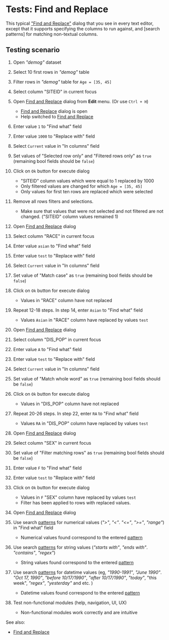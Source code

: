 <!-- TITLE: Tests: Find and Replace -->
<!-- SUBTITLE: -->

# Tests: Find and Replace

This typical ["Find and Replace"](find-and-replace-test.md) dialog that you see in every text editor, except that
it supports specifying the columns to run against, and \[search patterns\] for matching non-textual columns.

## Testing scenario

1. Open *"demog"* dataset

1. Select 10 first rows in *"demog"* table

1. Filter rows in *"demog"* table for ```Age = [35, 45]```

1. Select column "SITEID" in current focus

1. Open [Find and Replace](find-and-replace-test.md) dialog from **Edit** menu. (Or use ```Ctrl + H```)
   * [Find and Replace](find-and-replace-test.md) dialog is open
   * Help switched to [Find and Replace](find-and-replace-test.md)

1. Enter value ```1``` to "Find what" field

1. Enter value ```1000``` to "Replace with" field

1. Select ```Current``` value in "In columns" field

1. Set values of "Selected row only" and "Filtered rows only" as ```true``` (remaining bool fields should be ```false```)

1. Click on ```Ok``` button for execute dialog
   * "SITEID" column values which were equal to 1 replaced by 1000
   * Only filtered values ​​are changed for which ```Age = [35, 45]```
   * Only values ​​for first ten rows are replaced which were selected
   
1. Remove all rows filters and  selections. 
   * Make sure that values ​​that were not selected and not filtered are not changed. ("SITEID" column values remained 1)   

1. Open [Find and Replace](find-and-replace-test.md) dialog 
   
1. Select column "RACE" in current focus  

1. Enter value ```asian``` to "Find what" field

1. Enter value ```test``` to "Replace with" field

1. Select ```Current``` value in "In columns" field

1. Set value of "Match case" as ```true``` (remaining bool fields should be ```false```)

1. Click on ```Ok``` button for execute dialog
   * Values ​​in "RACE" column have not replaced

1. Repeat 12-18 steps. In step 14, enter ```Asian``` to "Find what" field 
    * Values ```Asian``` ​​in "RACE" column have replaced by values ```test```

1. Open [Find and Replace](find-and-replace-test.md) dialog 

1. Select column "DIS_POP" in current focus  

1. Enter value ```A``` to "Find what" field

1. Enter value ```test``` to "Replace with" field

1. Select ```Current``` value in "In columns" field

1. Set value of "Match whole word" as ```true``` (remaining bool fields should be ```false```)

1. Click on ```Ok``` button for execute dialog
   * Values ​​in "DIS_POP" column have not replaced

1. Repeat 20-26 steps. In step 22, enter ```RA``` to "Find what" field 
    * Values ```RA``` ​​in "DIS_POP" column have replaced by values ```test```

1. Open [Find and Replace](find-and-replace-test.md) dialog 

1. Select column "SEX" in current focus

1. Set value of "Filter matching rows" as ```true``` (remaining bool fields should be ```false```)   

1. Enter value ```F``` to "Find what" field

1. Enter value ```test``` to "Replace with" field

1. Click on ```Ok``` button for execute dialog
   * Values ​​in ```F```  "SEX" column have replaced by values ```test```
   * Filter has been applied to rows with replaced values.

1. Open [Find and Replace](find-and-replace-test.md) dialog 
   
1. Use search [patterns](../explore/data-search-patterns.md)  for numerical values (*">"*, *"<"*. *"<="*, *">="*, *"range"*) in "Find what" field
   * Numerical values ​​found correspond to the entered [pattern](../explore/data-search-patterns.md)
   
1. Use search [patterns](../explore/data-search-patterns.md)  for string values (*"starts with"*, *"ends with"*. *"contains"*, *"regex"*)
   * String values ​​found correspond to the entered [pattern](../explore/data-search-patterns.md)
   
1. Use search [patterns](../explore/data-search-patterns.md)  for datetime values (eg, *"1990-1991"*, *"June 1990"*. *"Oct 17, 1990"*, *"before 10/17/1990"*, *"after 10/17/1990"*, *"today"*, "this week", *"regex"*, *"yesterday"* and etc. )
    * Datetime values ​​found correspond to the entered [pattern](../explore/data-search-patterns.md)

1. Test non-functional modules (help, navigation, UI, UX)
   * Non-functional modules work correctly and are intuitive


See also:
 * [Find and Replace](find-and-replace.md)
